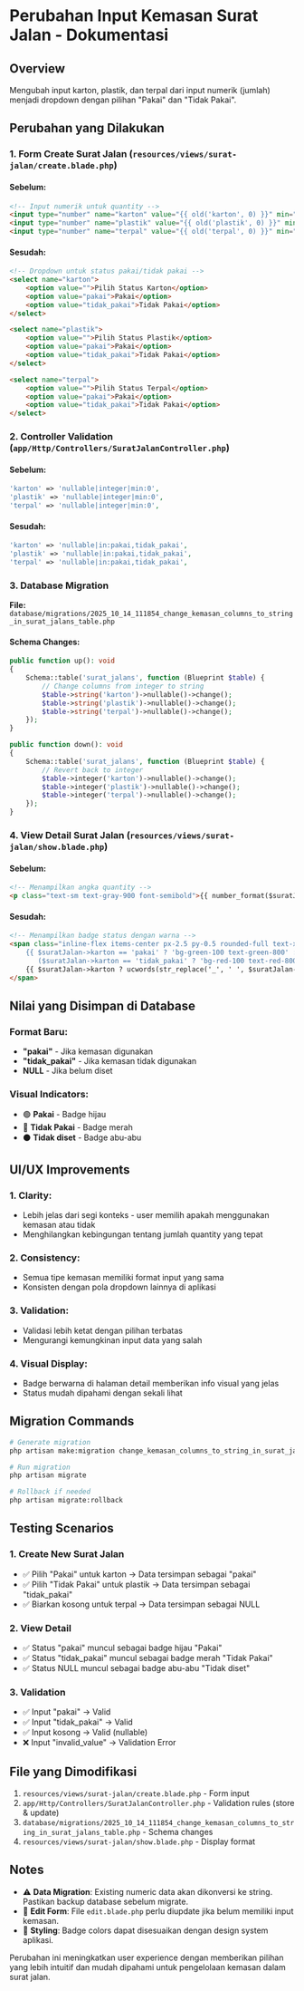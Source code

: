 # Perubahan Input Kemasan Surat Jalan - Dokumentasi

## Overview
Mengubah input karton, plastik, dan terpal dari input numerik (jumlah) menjadi dropdown dengan pilihan "Pakai" dan "Tidak Pakai".

## Perubahan yang Dilakukan

### 1. Form Create Surat Jalan (`resources/views/surat-jalan/create.blade.php`)

#### Sebelum:
```html
<!-- Input numerik untuk quantity -->
<input type="number" name="karton" value="{{ old('karton', 0) }}" min="0">
<input type="number" name="plastik" value="{{ old('plastik', 0) }}" min="0">
<input type="number" name="terpal" value="{{ old('terpal', 0) }}" min="0">
```

#### Sesudah:
```html
<!-- Dropdown untuk status pakai/tidak pakai -->
<select name="karton">
    <option value="">Pilih Status Karton</option>
    <option value="pakai">Pakai</option>
    <option value="tidak_pakai">Tidak Pakai</option>
</select>

<select name="plastik">
    <option value="">Pilih Status Plastik</option>
    <option value="pakai">Pakai</option>
    <option value="tidak_pakai">Tidak Pakai</option>
</select>

<select name="terpal">
    <option value="">Pilih Status Terpal</option>
    <option value="pakai">Pakai</option>
    <option value="tidak_pakai">Tidak Pakai</option>
</select>
```

### 2. Controller Validation (`app/Http/Controllers/SuratJalanController.php`)

#### Sebelum:
```php
'karton' => 'nullable|integer|min:0',
'plastik' => 'nullable|integer|min:0',
'terpal' => 'nullable|integer|min:0',
```

#### Sesudah:
```php
'karton' => 'nullable|in:pakai,tidak_pakai',
'plastik' => 'nullable|in:pakai,tidak_pakai',  
'terpal' => 'nullable|in:pakai,tidak_pakai',
```

### 3. Database Migration
**File:** `database/migrations/2025_10_14_111854_change_kemasan_columns_to_string_in_surat_jalans_table.php`

#### Schema Changes:
```php
public function up(): void
{
    Schema::table('surat_jalans', function (Blueprint $table) {
        // Change columns from integer to string
        $table->string('karton')->nullable()->change();
        $table->string('plastik')->nullable()->change();
        $table->string('terpal')->nullable()->change();
    });
}

public function down(): void
{
    Schema::table('surat_jalans', function (Blueprint $table) {
        // Revert back to integer
        $table->integer('karton')->nullable()->change();
        $table->integer('plastik')->nullable()->change();
        $table->integer('terpal')->nullable()->change();
    });
}
```

### 4. View Detail Surat Jalan (`resources/views/surat-jalan/show.blade.php`)

#### Sebelum:
```html
<!-- Menampilkan angka quantity -->
<p class="text-sm text-gray-900 font-semibold">{{ number_format($suratJalan->karton) }}</p>
```

#### Sesudah:
```html
<!-- Menampilkan badge status dengan warna -->
<span class="inline-flex items-center px-2.5 py-0.5 rounded-full text-xs font-medium 
    {{ $suratJalan->karton == 'pakai' ? 'bg-green-100 text-green-800' : 
       ($suratJalan->karton == 'tidak_pakai' ? 'bg-red-100 text-red-800' : 'bg-gray-100 text-gray-800') }}">
    {{ $suratJalan->karton ? ucwords(str_replace('_', ' ', $suratJalan->karton)) : 'Tidak diset' }}
</span>
```

## Nilai yang Disimpan di Database

### Format Baru:
- **"pakai"** - Jika kemasan digunakan
- **"tidak_pakai"** - Jika kemasan tidak digunakan  
- **NULL** - Jika belum diset

### Visual Indicators:
- 🟢 **Pakai** - Badge hijau
- 🔴 **Tidak Pakai** - Badge merah
- ⚫ **Tidak diset** - Badge abu-abu

## UI/UX Improvements

### 1. **Clarity**: 
- Lebih jelas dari segi konteks - user memilih apakah menggunakan kemasan atau tidak
- Menghilangkan kebingungan tentang jumlah quantity yang tepat

### 2. **Consistency**:
- Semua tipe kemasan memiliki format input yang sama
- Konsisten dengan pola dropdown lainnya di aplikasi

### 3. **Validation**:
- Validasi lebih ketat dengan pilihan terbatas
- Mengurangi kemungkinan input data yang salah

### 4. **Visual Display**:
- Badge berwarna di halaman detail memberikan info visual yang jelas
- Status mudah dipahami dengan sekali lihat

## Migration Commands

```bash
# Generate migration
php artisan make:migration change_kemasan_columns_to_string_in_surat_jalans_table --table=surat_jalans

# Run migration  
php artisan migrate

# Rollback if needed
php artisan migrate:rollback
```

## Testing Scenarios

### 1. **Create New Surat Jalan**
- ✅ Pilih "Pakai" untuk karton → Data tersimpan sebagai "pakai"
- ✅ Pilih "Tidak Pakai" untuk plastik → Data tersimpan sebagai "tidak_pakai"  
- ✅ Biarkan kosong untuk terpal → Data tersimpan sebagai NULL

### 2. **View Detail**
- ✅ Status "pakai" muncul sebagai badge hijau "Pakai"
- ✅ Status "tidak_pakai" muncul sebagai badge merah "Tidak Pakai"
- ✅ Status NULL muncul sebagai badge abu-abu "Tidak diset"

### 3. **Validation**
- ✅ Input "pakai" → Valid
- ✅ Input "tidak_pakai" → Valid
- ✅ Input kosong → Valid (nullable)
- ❌ Input "invalid_value" → Validation Error

## File yang Dimodifikasi

1. `resources/views/surat-jalan/create.blade.php` - Form input
2. `app/Http/Controllers/SuratJalanController.php` - Validation rules (store & update)
3. `database/migrations/2025_10_14_111854_change_kemasan_columns_to_string_in_surat_jalans_table.php` - Schema changes
4. `resources/views/surat-jalan/show.blade.php` - Display format

## Notes

- ⚠️ **Data Migration**: Existing numeric data akan dikonversi ke string. Pastikan backup database sebelum migrate.
- 📝 **Edit Form**: File `edit.blade.php` perlu diupdate jika belum memiliki input kemasan.
- 🎨 **Styling**: Badge colors dapat disesuaikan dengan design system aplikasi.

Perubahan ini meningkatkan user experience dengan memberikan pilihan yang lebih intuitif dan mudah dipahami untuk pengelolaan kemasan dalam surat jalan.